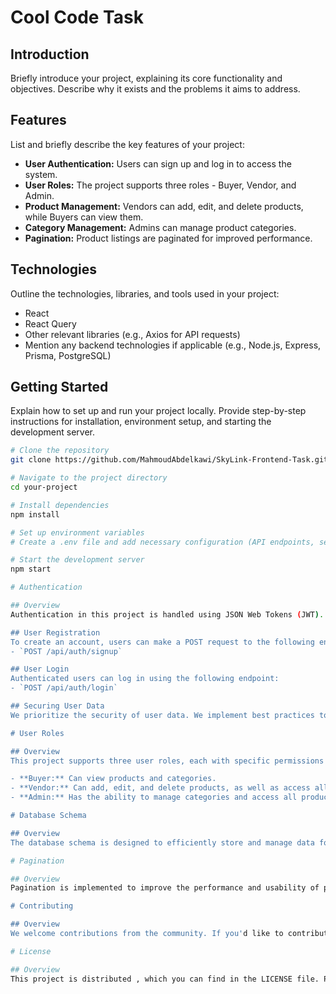 # Cool Code Task

## Introduction

Briefly introduce your project, explaining its core functionality and objectives. Describe why it exists and the problems it aims to address.

## Features

List and briefly describe the key features of your project:

- **User Authentication:** Users can sign up and log in to access the system.
- **User Roles:** The project supports three roles - Buyer, Vendor, and Admin.
- **Product Management:** Vendors can add, edit, and delete products, while Buyers can view them.
- **Category Management:** Admins can manage product categories.
- **Pagination:** Product listings are paginated for improved performance.

## Technologies

Outline the technologies, libraries, and tools used in your project:

- React
- React Query
- Other relevant libraries (e.g., Axios for API requests)
- Mention any backend technologies if applicable (e.g., Node.js, Express, Prisma, PostgreSQL)

## Getting Started

Explain how to set up and run your project locally. Provide step-by-step instructions for installation, environment setup, and starting the development server.

```bash
# Clone the repository
git clone https://github.com/MahmoudAbdelkawi/SkyLink-Frontend-Task.git

# Navigate to the project directory
cd your-project

# Install dependencies
npm install

# Set up environment variables
# Create a .env file and add necessary configuration (API endpoints, secret keys, etc.)

# Start the development server
npm start

# Authentication

## Overview
Authentication in this project is handled using JSON Web Tokens (JWT). It allows users to securely access the system. Below, you'll find details about user registration and login processes, along with information about securing user data.

## User Registration
To create an account, users can make a POST request to the following endpoint:
- `POST /api/auth/signup`

## User Login
Authenticated users can log in using the following endpoint:
- `POST /api/auth/login`

## Securing User Data
We prioritize the security of user data. We implement best practices to protect sensitive information and user privacy.

# User Roles

## Overview
This project supports three user roles, each with specific permissions and capabilities:

- **Buyer:** Can view products and categories.
- **Vendor:** Can add, edit, and delete products, as well as access all products and categories.
- **Admin:** Has the ability to manage categories and access all products.

# Database Schema

## Overview
The database schema is designed to efficiently store and manage data for the application. Below, you'll find an overview of the database structure, including tables and their relationships if applicable.

# Pagination

## Overview
Pagination is implemented to improve the performance and usability of product listings. Below, you'll find details about how pagination is handled:

# Contributing

## Overview
We welcome contributions from the community. If you'd like to contribute to this project, please follow our guidelines for submitting bug reports, feature requests, or pull requests. We also adhere to specific coding standards and development workflows.

# License

## Overview
This project is distributed , which you can find in the LICENSE file. Please review the full license details for more information.
